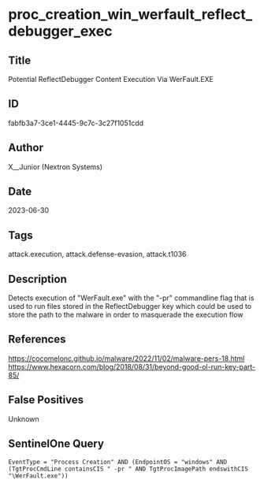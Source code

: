 # proc_creation_win_werfault_reflect_debugger_exec

## Title
Potential ReflectDebugger Content Execution Via WerFault.EXE

## ID
fabfb3a7-3ce1-4445-9c7c-3c27f1051cdd

## Author
X__Junior (Nextron Systems)

## Date
2023-06-30

## Tags
attack.execution, attack.defense-evasion, attack.t1036

## Description
Detects execution of "WerFault.exe" with the "-pr" commandline flag that is used to run files stored in the ReflectDebugger key which could be used to store the path to the malware in order to masquerade the execution flow

## References
https://cocomelonc.github.io/malware/2022/11/02/malware-pers-18.html
https://www.hexacorn.com/blog/2018/08/31/beyond-good-ol-run-key-part-85/

## False Positives
Unknown

## SentinelOne Query
```
EventType = "Process Creation" AND (EndpointOS = "windows" AND (TgtProcCmdLine containsCIS " -pr " AND TgtProcImagePath endswithCIS "\WerFault.exe"))

```